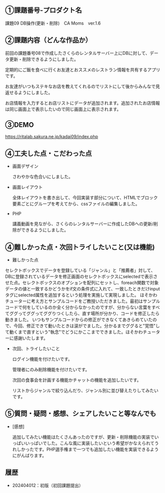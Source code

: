 ## ①課題番号-プロダクト名
課題09 DB操作(更新・削除)　CA Moms　ver.1.6

## ②課題内容（どんな作品か）
前回の課題番号08で作成したさくらのレンタルサーバー上にDBに対して、データ更新・削除できるようにしました。

定期的にご飯を食べに行くお友達とおススメのレストラン情報を共有するアプリです。

お友達がいつもステキなお店を教えてくれるのでリストにして後からみんなで見返せるようにしました。

お店情報を入力するとお店リストにデータが追加されます。追加されたお店情報は同じ画面上で表示したいので同じ画面上に表示されます。

## ③DEMO
https://ritalab.sakura.ne.jp/kadai09/index.php

## ④工夫した点・こだわった点
- 画面デザイン

  さわやかな色合いにしました。 
 
- 画面レイアウト

  全体レイアウトを書き出して、今回実装す部分について、HTMLでブロック要素ごとにグループを考えてから、cssファイルの編集しました。


- PHP

  講義動画を見ながら、さくらのレンタルサーバーに作成したDBへの更新/削除ができるようにしました。
  

## ④難しかった点・次回トライしたいこと(又は機能)
- 難しかった点

 セレクトボックスでデータを登録している「ジャンル」と「推薦者」対して、DBに登録されているデータを修正画面のセレクトボックスにselectedで表示させた点。セレクトボックスのオプションを配列にセットし、foreach関数で対象データの値と一致するかどうかをif文の条件式に入れて、一致したときだけinputタグにselected属性を追加するという処理を実施して実現しました。
 ほそかわチューターに考え方とサンプルコードをご教授いただきました。最初はサンプルコードで何をしているのか全く分からなかったのですが、分からない言葉をすべてググってググってググりつくしたら、直す場所が分かり、コードを修正したら動きました。
 いつもサンプルコードからの修正ができなくてあきらめていたので、今回、修正できて動いたときは涙がでました。分かるまでググると"覚悟"して動くまで直すという"執念"でどうにかここまでできました。ほそかわチューターに感謝いたします。

- 次回、トライしたいこと

  ログイン機能を付けたいです。

  管理者にのみ削除機能を付けたいです。

  次回の食事会を計画する機能かチャットの機能を追加したいです。

  リストからジャンルで絞り込んだり、ジャンル別に並び替えたりしてみたいです。

 
## ⑤質問・疑問・感想、シェアしたいこと等なんでも
- [感想]

  追加してみたい機能はたくさんあったのですが、更新・削除機能の実装でいっぱいいっぱいでした。こんな風に実装したいという希望がかなえられてうれしかったです。PHP選手権まで一つでも追加したい機能を実装できるようにがんばります。
 
  
## 履歴
- 202404012：初版（初回課題提出）
